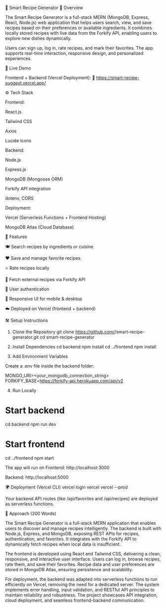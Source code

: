 🧠 Smart Recipe Generator
🍴 Overview

The Smart Recipe Generator is a full-stack MERN (MongoDB, Express, React, Node.js) web application that helps users search, view, and save recipes based on their preferences or available ingredients. It combines locally stored recipes with live data from the Forkify API, enabling users to explore new dishes dynamically.

Users can sign up, log in, rate recipes, and mark their favorites. The app supports real-time interaction, responsive design, and personalized experiences.

🚀 Live Demo

Frontend + Backend (Vercel Deployment):
🔗 https://smart-recipe-suggest.vercel.app/

⚙️ Tech Stack

Frontend:

React.js

Tailwind CSS

Axios

Lucide Icons

Backend:

Node.js

Express.js

MongoDB (Mongoose ORM)

Forkify API integration

dotenv, CORS

Deployment:

Vercel (Serverless Functions + Frontend Hosting)

MongoDB Atlas (Cloud Database)

🧩 Features

🍽️ Search recipes by ingredients or cuisine

❤️ Save and manage favorite recipes

⭐ Rate recipes locally

🔎 Fetch external recipes via Forkify API

👤 User authentication

📱 Responsive UI for mobile & desktop

☁️ Deployed on Vercel (frontend + backend)

🛠️ Setup Instructions
1. Clone the Repository
git clone https://github.com/<your-username>/smart-recipe-generator.git
cd smart-recipe-generator

2. Install Dependencies
cd backend
npm install
cd ../frontend
npm install

3. Add Environment Variables

Create a .env file inside the backend folder:

MONGO_URI=<your_mongodb_connection_string>
FORKIFY_BASE=https://forkify-api.herokuapp.com/api/v2

4. Run Locally
# Start backend
cd backend
npm run dev

# Start frontend
cd ../frontend
npm start


The app will run on
Frontend: http://localhost:3000

Backend: http://localhost:5000

🌍 Deployment (Vercel CLI)
vercel login
vercel
vercel --prod


Your backend API routes (like /api/favorites and /api/recipes) are deployed as serverless functions.

🧾 Approach (200 Words)

The Smart Recipe Generator is a full-stack MERN application that enables users to discover and manage recipes intelligently. The backend is built with Node.js, Express, and MongoDB, exposing REST APIs for recipes, authentication, and favorites. It integrates with the Forkify API to dynamically fetch recipes when local data is insufficient.

The frontend is developed using React and Tailwind CSS, delivering a clean, responsive, and interactive user interface. Users can log in, browse recipes, rate them, and save their favorites. Recipe data and user preferences are stored in MongoDB Atlas, ensuring persistence and scalability.

For deployment, the backend was adapted into serverless functions to run efficiently on Vercel, removing the need for a dedicated server. The system implements error handling, input validation, and RESTful API principles to maintain reliability and robustness. The project showcases API integration, cloud deployment, and seamless frontend-backend communication.
